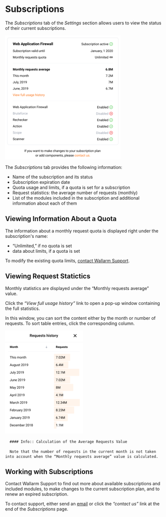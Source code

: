 [link-support]:             mailto:support@wallarm.com

[img-usage-history]:        ../../../../images/en/user-guides/cloud-ui/settings/requests-statistics-history.png   
[img-subscriptions]:        ../../../../images/en/user-guides/cloud-ui/settings/subscriptions.png

[anchor-contact-support]:   #working-with-subscriptions


# Subscriptions

The *Subscriptions* tab of the *Settings* section allows users to view the status of their current subscriptions.

![Subscriptions overview][img-subscriptions]

The *Subscriptions* tab provides the following information:
*   Name of the subscription and its status
*   Subscription expiration date
*   Quota usage and limits, if a quota is set for a subscription
*   Request statistics: the average number of requests (monthly)
*   List of the modules included in the subscription and additional information about each of them

## Viewing Information About a Quota  

The information about a monthly request quota is displayed right under the subscription's name:
*   “Unlimited,” if no quota is set
*   data about limits, if a quota is set

To modify the existing quota limits, [contact Wallarm Support][anchor-contact-support].


##  Viewing Request Statictics

Monthly statistics are displayed under the “Monthly requests average” value.

Click the *“View full usage history”* link to open a pop-up window containing the full statistics.

In this window, you can sort the content either by the month or number of requests. To sort table entries, click the corresponding column.

![Usage history][img-usage-history] 
 
      #### Info:: Calculation of the Average Requests Value
      
      Note that the number of requests in the current month is not taken into account when the “Monthly requests average” value is calculated. 


## Working with Subscriptions

Contact Wallarm Support to find out more about available subscriptions and included modules, to make changes to the current subscription plan, and to renew an expired subscription.

To contact support, either send an [email][link-support] or click the *“contact us”* link at the end of the *Subscriptions* page.

